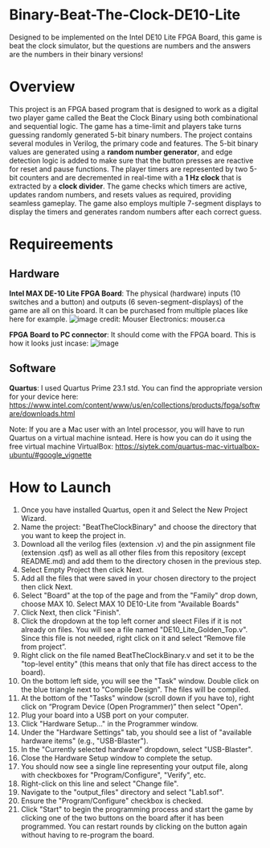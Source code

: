 # Binary-Beat-The-Clock-DE10-Lite
Designed to be implemented on the Intel DE10 Lite FPGA Board, this game is  beat the clock simulator, but the questions are numbers and the answers are the numbers in their binary versions!

# Overview
This project is an FPGA based program that is designed to work as a digital two player game called the Beat the Clock Binary using both combinational and sequential logic. The game has a time-limit and players take turns guessing randomly generated 5-bit binary numbers. The project contains several modules in Verilog, the primary code and features. The 5-bit binary values are generated using a **random number generator**, and edge detection logic is added to make sure that the button presses are reactive for reset and pause functions. The player timers are represented by two 5-bit counters and are decremented in real-time with a **1 Hz clock** that is extracted by a **clock divider**. The game checks which timers are active, updates random numbers, and resets values as required, providing seamless gameplay. The game also employs multiple 7-segment displays to display the timers and generates random numbers after each correct guess.
 
# Requireements

## Hardware
**Intel MAX DE-10 Lite FPGA Board**: The physical (hardware) inputs (10 switches and a button) and outputs (6 seven-segment-displays) of the game are all on this board. It can be purchased from multiple places like here for example.
![image](https://github.com/user-attachments/assets/dc030d5e-4bfc-4428-99ae-86ea2d07b3c7)
credit: Mouser Electronics: mouser.ca

**FPGA Board to PC connector**: It should come with the FPGA board. This is how it looks just incase:
![image](https://github.com/user-attachments/assets/3d74443c-6a9b-442f-8394-fe36eabc7aee)

## Software

**Quartus**: I used Quartus Prime 23.1 std. You can find the appropriate version for your device here: https://www.intel.com/content/www/us/en/collections/products/fpga/software/downloads.html

Note: If you are a Mac user with an Intel processor, you will have to run Quartus on a virtual machine isntead. Here is how you can do it using the free virtual machine VirtualBox: https://siytek.com/quartus-mac-virtualbox-ubuntu/#google_vignette

# How to Launch

1. Once you have installed Quartus, open it and Select the New Project Wizard.
2. Name the project: "BeatTheClockBinary" and choose the directory that you want to keep the project in.
3. Download all the verilog files (extension .v) and the pin assignment file (extension .qsf) as well as all other files from this repository (except README.md) and add them to the directory chosen in the previous step.
4. Select Empty Project then click Next.
5. Add all the files that were saved in your chosen directory to the project then click Next.
6. Select "Board" at the top of the page and from the "Family" drop down, choose MAX 10. Select MAX 10 DE10-Lite from "Available Boards"
7. Click Next, then click "Finish".
8. Click the dropdown at the top left corner and sleect Files if it is not already on files. You will see a file named "DE10_Lite_Golden_Top.v". Since this file is not needed, right click on it and select “Remove file from project”.
9. Right click on the file named BeatTheClockBinary.v and set it to be the "top-level entity" (this means that only that file has direct access to the board).
10. On the bottom left side, you will see the "Task" window. Double click on the blue triangle next to "Compile Design". The files will be compiled.
11. At the bottom of the "Tasks" window (scroll down if you have to), right click on “Program Device (Open Programmer)” then select "Open".
12. Plug your board into a USB port on your computer.
13. Click "Hardware Setup..." in the Programmer window.
14. Under the "Hardware Settings" tab, you should see a list of "available hardware items" (e.g., "USB-Blaster").
15. In the "Currently selected hardware" dropdown, select "USB-Blaster".
16. Close the Hardware Setup window to complete the setup.
17. You should now see a single line representing your output file, along with checkboxes for "Program/Configure", "Verify", etc.
18. Right-click on this line and select "Change file".
19. Navigate to the "output_files" directory and select "Lab1.sof".
20. Ensure the "Program/Configure" checkbox is checked.
21. Click "Start" to begin the programming process and start the game by clicking one of the two buttons on the board after it has been programmed. You can restart rounds by clicking on the button again without having to re-program the board.

